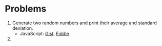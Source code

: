 # Problems

1. Generate two random numbers and print their average and standard deviation.
    - JavaScript: [Gist](https://gist.github.com/mjhea0/6599815), [Fiddle](http://jsfiddle.net/mjhea0/JWQ68/)
2. 